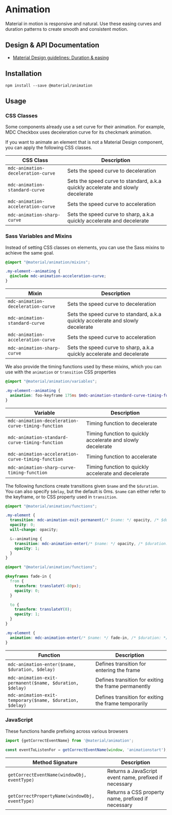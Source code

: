 <!--docs:
title: "Animation"
layout: detail
section: components
excerpt: "Animation timing curves and utilities for smooth and consistent motion."
iconId: animation
path: /catalog/animation/
-->

# Animation

Material in motion is responsive and natural. Use these easing curves and duration patterns to create smooth and consistent motion.

## Design & API Documentation

<ul class="icon-list">
  <li class="icon-list-item icon-list-item--spec">
    <a href="https://material.io/guidelines/motion/duration-easing.html">Material Design guidelines: Duration & easing</a>
  </li>
</ul>

## Installation

```
npm install --save @material/animation
```

## Usage

### CSS Classes

Some components already use a set curve for their animation. For example, MDC Checkbox uses deceleration curve for its checkmark animation.

If you want to animate an element that is not a Material Design component, you can apply the following CSS classes.

CSS Class | Description
--- | ---
`mdc-animation-deceleration-curve` | Sets the speed curve to deceleration
`mdc-animation-standard-curve` | Sets the speed curve to standard, a.k.a quickly accelerate and slowly decelerate
`mdc-animation-acceleration-curve` | Sets the speed curve to acceleration
`mdc-animation-sharp-curve` | Sets the speed curve to sharp, a.k.a quickly accelerate and decelerate

### Sass Variables and Mixins

Instead of setting CSS classes on elements, you can use the Sass mixins to achieve the same goal.

```scss
@import "@material/animation/mixins";

.my-element--animating {
  @include mdc-animation-acceleration-curve;
}
```

Mixin | Description
--- | ---
`mdc-animation-deceleration-curve` | Sets the speed curve to deceleration
`mdc-animation-standard-curve` | Sets the speed curve to standard, a.k.a quickly accelerate and slowly decelerate
`mdc-animation-acceleration-curve` | Sets the speed curve to acceleration
`mdc-animation-sharp-curve` | Sets the speed curve to sharp, a.k.a quickly accelerate and decelerate

We also provide the timing functions used by these mixins, which you can use with the `animation` or `transition` CSS properties

```scss
@import "@material/animation/variables";

.my-element--animating {
  animation: foo-keyframe 175ms $mdc-animation-standard-curve-timing-function;
}
```

Variable | Description
--- | ---
`mdc-animation-deceleration-curve-timing-function` | Timing function to decelerate
`mdc-animation-standard-curve-timing-function` | Timing function to quickly accelerate and slowly decelerate
`mdc-animation-acceleration-curve-timing-function` | Timing function to accelerate
`mdc-animation-sharp-curve-timing-function` | Timing function to quickly accelerate and decelerate

The following functions create transitions given `$name` and the `$duration`. You can also specify `$delay`, but the default is 0ms. `$name` can either refer to the keyframe, or to CSS property used in `transition`.

```scss
@import "@material/animation/functions";

.my-element {
  transition: mdc-animation-exit-permanent(/* $name: */ opacity, /* $duration: */ 175ms, /* $delay: */ 150ms);
  opacity: 0;
  will-change: opacity;

  &--animating {
    transition: mdc-animation-enter(/* $name: */ opacity, /* $duration: */ 175ms);
    opacity: 1;
  }
}
```


```scss
@import "@material/animation/functions";

@keyframes fade-in {
  from {
    transform: translateY(-80px);
    opacity: 0;
  }

  to {
    transform: translateY(0);
    opacity: 1;
  }
}

.my-element {
  animation: mdc-animation-enter(/* $name: */ fade-in, /* $duration: */ 350ms);
}
```

Function | Description
--- | ---
`mdc-animation-enter($name, $duration, $delay)` | Defines transition for entering the frame
`mdc-animation-exit-permanent($name, $duration, $delay)` | Defines transition for exiting the frame permanently
`mdc-animation-exit-temporary($name, $duration, $delay)` | Defines transition for exiting the frame temporarily

### JavaScript

These functions handle prefixing across various browsers

```js
import {getCorrectEventName} from '@material/animation';

const eventToListenFor = getCorrectEventName(window, 'animationstart');
```

Method Signature | Description
--- | ---
`getCorrectEventName(windowObj, eventType)` | Returns a JavaScript event name, prefixed if necessary
`getCorrectPropertyName(windowObj, eventType)` | Returns a CSS property name, prefixed if necessary
